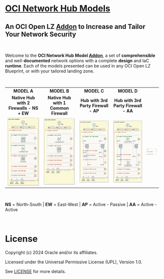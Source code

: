 
# **[OCI Network Hub Models](#)**
## **An OCI Open LZ [Addon](#) to Increase and Tailor Your Network Security**

&nbsp; 


Welcome to the **OCI Network Hub Model [Addon](#)**, a set of **comprehensible** and well-**documented** network options with a complete **design** and IaC **runtime**. Each of the models presented can be used in any OCI Open LZ Blueprint, or with your tailored landing zone.

&nbsp; 

|  |  |  |   | |
|:-:|:-:|:-:|:-:|:-:|
| **MODEL A** | **MODEL B**| **MODEL C**  | **MODEL D**  | 
| **Native Hub with 2 Firewalls - NS + EW**| **Native Hub with 1 Common Firewall** | **Hub with 3rd Party Firewall - AP** | **Hub with 3rd Party Firewall - AA** | 
| [<img src="model_a/images/hub_model_A_design.jpg" width="250" height="value">](/addons/oci-hub-models/model_a/hub-model-A-packet_flow.md) | <img src="model_b/images/hub_model_B_design.jpg" width="250" height="value"> | <img src="model_c/images/hub_model_C_design.jpg" width="250" height="value"> | <img src="model_d/images/hub_model_D_design.jpg" width="250" height="value"> | <img src="images/oci_hub_models_legend.jpg" width="150" height="value"> 




&nbsp; 

**NS** = North-South   | **EW** = East-West |  **AP** = Active - Passive | **AA** = Active - Active

&nbsp; 

# License

Copyright (c) 2024 Oracle and/or its affiliates.

Licensed under the Universal Permissive License (UPL), Version 1.0.

See [LICENSE](LICENSE) for more details.
